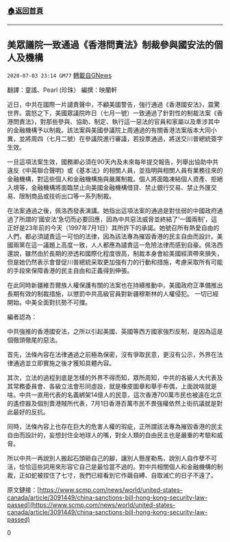 ###  [:house:返回首頁](https://github.com/ourhimalayas/txt)
---

## 美眾議院一致通過《香港問責法》制裁參與國安法的個人及機構
`2020-07-03 23:14 GM77` [轉載自GNews](https://gnews.org/zh-hant/253050/)

翻譯：童謠、Pearl (珍珠）
編撰：映蘭軒

近日，中共在國際一片譴責聲中，不顧美國警告，強行通過《香港國安法》，震驚世界。震怒之下，美國眾議院昨日（七月一號）一致通過了針對性的制裁法案《香港問責法》，對那些參與、協助、制定、執行這一惡法的官員和家屬以及牽涉其中的金融機構予以制裁。該法案與美國參議院上周通過的有關香港法案版本大同小異，並將周四（七月二號）在參議院進行審議，若投票通過，將送交川普總統簽字生效。

一旦這項法案生效，國務卿必須在90天內及未來每年提交報告，列舉出協助中共違反《中英聯合聲明》或《基本法》的相關人員，並指明與相關人員有業務往來的金融機構，對這些個人和金融機構施與嚴厲制裁。個人將面臨凍結個人資產、拒絕入境等，金融機構將面臨禁止向美國金融機構借貸、禁止銀行交易、禁止外匯交易、限制商品或技術出口等一系列制裁。

在法案通過之後，佩洛西發表演講。她指出這項法案的通過是對怯弱的中國政府通過了所謂的’國安法’急切而必要回應，因為中共惡法威脅並終結了’一國兩制’，這正好是23年前的今天（1997年7月1日）其所許下的承諾。她號召所有熱愛自由的人們，都必須譴責這一可怕的法律，因為該法專為摧毀香港的民主自由而設計。美國兩黨在這一議題上高度一致，人人都應為譴責這一危險法律而感到自豪。佩洛西還說，雖然由於長期的滲透和國際化程度很高，制裁本身會給美國經濟帶來損失，但是她仍然表示會督促川普總統采取更加強有力的行動和措施，考慮采取所有可能的手段來保障香港的民主自由和正義得到伸張。

在此同時新疆維吾爾族人權保護有關的法案也在持續推動中。美國政府正準備推出長期有效的制裁措施，以懲罰中共高級官員對新疆穆斯林的人權侵犯。
一切已經開始。中美全面對抗勢不可擋。

編者認為：

中共強推的香港國安法，之所以引起美國、英國等西方國家強烈反制，是因為這是個徹頭徹尾的惡法。

首先，法條內容在法律通過之前極為保密，沒有爭取民意，更沒有公示，外界在法律通過並立即實施之後才獲知具體內容。

其次，立法的過程到底是怎樣的外界不得而知，眾所周知，中共的各級人大代表及其常務委員會、各級立法會形同虛設，就是橡皮圖章和舉手布偶，上面說啥就是啥。中共一直用代表的名義綁架14億人的民意，這次香港700萬市民也被遠在北京的遙控器及個別賣港賊所代表，7月1日香港百萬市民不畏強權依然上街抗議就是對此最好的反抗。

同時，法條內容上也存在巨大的危害人權的瑕疵，正所謂該法專為摧毀香港的民主自由而設計的，妄想封住全地球人的嘴，對全人類的自由民主也是嚴重的考驗和威脅。

所以中共一再說別人搬起石頭砸自己的腳，讓別人懸崖勒馬，說別人自作孽不可活，恰恰這些詞用來形容它自己是最恰當不過的。對中共相關個人和金融機構的制裁，正如蛇被捏住了七寸，我們已經看到它作繭自縛、自取滅亡的日子不遠了。

原文鏈接：[https://www.scmp.com/news/world/united-states-canada/article/3091449/china-sanctions-bill-hong-kong-security-law-passed](https://www.scmp.com/news/world/united-states-canada/article/3091449/china-sanctions-bill-hong-kong-security-law-passed)

0
